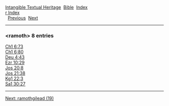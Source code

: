 [Intangible Textual Heritage](../../index)  [Bible](../index) 
[Index](index)   
[r Index](_r_)  
  [Previous](c09134)  [Next](c09136) 

------------------------------------------------------------------------

### &lt;ramoth&gt; 8 entries

[Ch1 6:73](../kjv/ch1006.htm#073)  
[Ch1 6:80](../kjv/ch1006.htm#080)  
[Deu 4:43](../kjv/deu004.htm#043)  
[Ezr 10:29](../kjv/ezr010.htm#029)  
[Jos 20:8](../kjv/jos020.htm#008)  
[Jos 21:38](../kjv/jos021.htm#038)  
[Kg1 22:3](../kjv/kg1022.htm#003)  
[Sa1 30:27](../kjv/sa1030.htm#027)  

------------------------------------------------------------------------

[Next: ramothgilead (19)](c09136)
